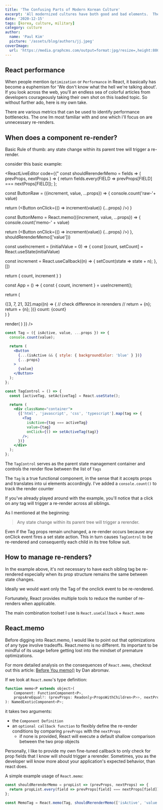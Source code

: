 ```yaml
---
title: 'The Confusing Parts of Modern Korean Culture'
excerpt: 'All modernized cultures have both good and bad elements.  Then there are parts that are just confusing...'
date: '2020-12-15'
tags: [korea, culture, military]
category: culture
author:
  name: 'Paul Kim'
  picture: '/assets/blog/authors/jj.jpeg'
coverImage:
  url: 'https://media.graphcms.com/output=format:jpg/resize=,height:800,fit:max/H1Fkast7STkrzdgZ8U0w'
---
```


## React performance

When people mention `Optimization` or `Performance` in React, it basically has become a euphemism for 'We don't know what the hell we're talking about'. If you look across the web, you'll an endless sea of colorful articles from developers courageously taking their own shot on this loaded topic. So without further ado, here is my own take.

There are various metrics that can be used to identify performance bottlenecks. The one Im most familiar with and one which i'll focus on are unnecessary re-renders.

## When does a component re-render?

Basic Rule of thumb:
any state change within its parent tree will trigger a re-render.

consider this basic example:

<ReactLiveEditor code={{"
const shouldRerenderMemo = fields => (
prevProps,
nextProps
) => {
return fields.every(FIELD => prevProps[FIELD] === nextProps[FIELD]);
};

const ButtonRaw = ({increment, value, ...props}) => {
console.count('raw-'+ value)

return (<Button onClick={() => increment(value)} {...props} />)
}

const ButtonMemo = React.memo(({increment, value, ...props}) => {
console.count('memo-' + value)

return (<Button onClick={() => increment(value)} {...props} />)
}, shouldRerenderMemo(['value']))

const useIncrement = (initialValue = 0) => {
const [count, setCount] = React.useState(initialValue)

const increment = React.useCallback((n) => {
setCount(state => state + n);
}, [])

return { count, increment }
}

const App = () => {
const { count, increment } = useIncrement();

return (

<div className="App">
{[3, 7, 21, 32].map((n) => {
// check difference in rerenders
// return <ButtonRaw mr="2" increment={increment} value={n} key={n}>+ {n}</ButtonRaw>;
return <ButtonMemo mr="2" increment={increment} value={n} key={n}>+ {n}</ButtonMemo>;
})}
<Flex>count: {count}</Flex>
</div>
)
}

render(
<App />
)
}} />

```jsx
const Tag = ({ isActive, value, ...props }) => {
  console.count(value);

  return (
    <Button
      {...(isActive && { style: { backgroundColor: 'blue' } })}
      {...props}
    >
      {value}
    </Button>
  );
};

const TagControl = () => {
  const [activeTag, setActiveTag] = React.useState();

  return (
    <div className="container">
      {['html', 'javascript', 'css', 'typescript'].map(tag => {
        <Tag
          isActive={tag === activeTag}
          value={tag}
          onClick={() => setActiveTag(tag)}
        />;
      })}
    </div>
  );
};
```

The `TagControl` serves as the parent state management container and controls the render flow between the list of `Tags`

The `Tag` is a true functional component, in the sense that it accepts props and translates into ui elements accordingly. I've added a `console.count()` to track the render counter

If you've already played around with the example, you'll notice that a click on any tag will trigger a re-render across all siblings.

As I mentioned at the beginning:

> Any state change within its parent tree will trigger a rerender.

Even if the Tag props remain unchanged, a re-render occurs because any onClick event fires a set state action. This in turn causes `TagControl` to be re-rendered and consequently each child in its tree follow suit.

## How to manage re-renders?

In the example above, it's not necessary to have each sibling tag be re-rendered especially when its prop structure remains the same between state changes.

Ideally we would want only the Tag of the onclick event to be re-rendered.

Fortunately, React provides multiple tools to reduce the number of re-renders when applicable.

The main combination toolset I use is `React.useCallback` + `React.memo`

## React.memo

Before digging into React.memo, I would like to point out that optimizations of any type involve tradeoffs. React.memo is no different. Its important to be mindful of its usage before getting lost into the mindset of premature optimizations.

For more detailed analysis on the consequences of `React.memo`, checkout out this article: [Before You memo()](https://overreacted.io/before-you-memo/) by Dan abromav.

If we look at `React.memo`'s type definition:

```js
function memo<P extends object>(
    Component: FunctionComponent<P>,
    propsAreEqual?: (prevProps: Readonly<PropsWithChildren<P>>, nextProps: Readonly<PropsWithChildren<P>>) => boolean
): NamedExoticComponent<P>;
```

it takes two arguments:

- the `Component Definition`
- an `optional callback function` to flexibly define the re-render conditions by comparing `prevProps` with the `nextProps`
  - if none is provided, React will execute a default shallow comparison between the two prop objects

Personally, I like to provide my own fine-tuned callback to only check for prop fields that I know will should trigger a rerender. Sometimes, you as the developer will know more about your application's expected behavior, than react does.

A simple example usage of `React.memo`:

```js
const shouldRerenderMemo = propList => (prevProps, nextProps) => {
  return propList.every(field => prevProps[field] === nextProps[field]);
};

const MemoTag = React.memo(Tag, shouldRerenderMemo(['isActive', 'value']));
```
